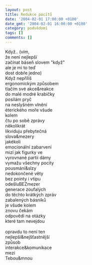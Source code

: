 ```yaml
---
layout: post
title: Redukce pocitů
date: '2004-02-01 17:00:00 +0100'
date_gmt: '2004-02-01 16:00:00 +0100'
category: podvědomí
tags: []
comments: []
---
```

<p>Když.. (vím,
<br>že není nejlepší
<br>začínat báseň slovem "když"
<br>ale je mi to teď
<br>dost dobře jedno)
<br>Když nepříliš
<br>ergonomickým způsobem
<br>tlačím své akce&amp;reakce
<br>do malé modré krabičky
<br>posílám pryč
<br>na neslyšném vlnění
<br>éterického moře všude
<br>kolem
<br>čtu po sobě zprávy
<br>několikrát
<br>likviduju přebytečná
<br>slova&amp;mezery
<br>jakékoli
<br>emocionální zabarvení
<br>mizí jak figurky ve
<br>vyrovnané partii dámy
<br>vymažu všechny pocity
<br>pousmání&amp;slzy
<br>nedokončené věty
<br>bez pointy i vtipu
<br>odešluBEZmezer
<br>generace zoufalých
<br>do těchto krátkých zpráv
<br>zabalených básníků
<br>je všude kolem
<br>znovu čekám
<br>odpovědi na otázky
<br>které tam nevejdou
<br><br>opravdu to není ten
<br>nejlepší&amp;nejšťastnější
<br>způsob
<br>interakce&amp;komunikace
<br>mezi
<br>Tebou&amp;mnou</p>

